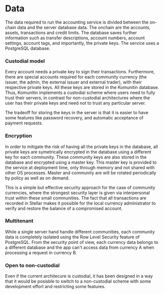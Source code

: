 # Data

The data required to run the accounting service is divided between the on-chain data and the server database data. The onchain are the accounts, assets, transactions and credit limits. The database saves further information such as transfer descriptions, account numbers, account settings, account tags, and importantly, the private keys. The service uses a PostgreSQL database.

### Custodial model

Every account needs a private key to sign their transactions. Furthermore, there are special accounts required for each community currency (the issuer, the admin, the external issuer and external trader), with their respective private keys. All these keys are stored in the Komunitin database. Thus, Komunitin implements a custodial scheme where users need to fully trust their servers, in contrast for non-custodial architectures where the user has their private keys and need not to trust any particular server.

The tradeoff for storing the keys in the server is that it is easier to have some features like password recovery, and automatic acceptance of payment requests.

### Encryption

In order to mitigate the risk of having all the private keys in the database, all private keys are symetrically encrypted in the database using a different key for each community. These community keys are also stored in the database and encrypted using a master key. This master key is provided to the service at deployment time, only through memory and not shared with other OS processes. Master and community are will be rotated periodically by policy as well as on demand.

This is a simple but effective security approach for the case of community currencies, where the strongest security layer is given via interpersonal trust within these small communities. The fact that all transactions are recorded in Stellar makes it possible for the local currency administrator to verify and restore the balance of a compromised account.

### Multitenant

While a single server hand handle different communities, each community data is completely isolated using the Row Level Security feature of PostgreSQL. From the security point of view, each currency data belongs to a different database and the app can't access data from currency A when processing a request in currency B.

### Open to non-custodial

Even if the current architecure is custodial, it has been designed in a way that it would be posisble to switch to a non-custodial scheme with some development effort and restricting some features.



